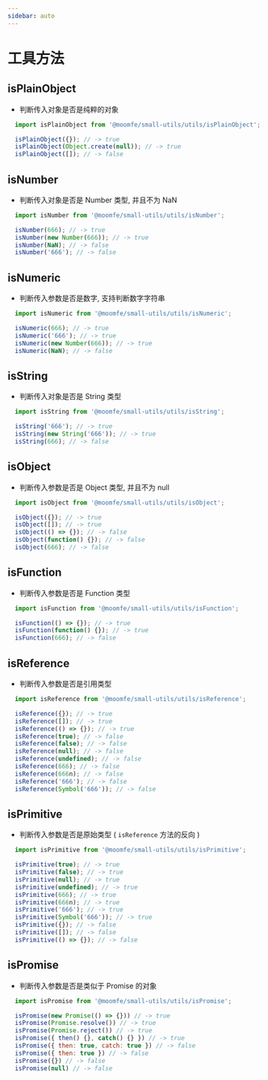 ```yaml
---
sidebar: auto
---
```


# 工具方法

## isPlainObject
- 判断传入对象是否是纯粹的对象
```js
  import isPlainObject from '@moomfe/small-utils/utils/isPlainObject';

  isPlainObject({}); // -> true
  isPlainObject(Object.create(null)); // -> true
  isPlainObject([]); // -> false
```

## isNumber
- 判断传入对象是否是 Number 类型, 并且不为 NaN
```js
  import isNumber from '@moomfe/small-utils/utils/isNumber';

  isNumber(666); // -> true
  isNumber(new Number(666)); // -> true
  isNumber(NaN); // -> false
  isNumber('666'); // -> false
```

## isNumeric
- 判断传入参数是否是数字, 支持判断数字字符串
```js
  import isNumeric from '@moomfe/small-utils/utils/isNumeric';

  isNumeric(666); // -> true
  isNumeric('666'); // -> true
  isNumeric(new Number(666)); // -> true
  isNumeric(NaN); // -> false
```

## isString
- 判断传入对象是否是 String 类型
```js
  import isString from '@moomfe/small-utils/utils/isString';

  isString('666'); // -> true
  isString(new String('666')); // -> true
  isString(666); // -> false
```

## isObject
- 判断传入参数是否是 Object 类型, 并且不为 null
```js
  import isObject from '@moomfe/small-utils/utils/isObject';

  isObject({}); // -> true
  isObject([]); // -> true
  isObject(() => {}); // -> false
  isObject(function() {}); // -> false
  isObject(666); // -> false
```

## isFunction
  - 判断传入参数是否是 Function 类型
```js
  import isFunction from '@moomfe/small-utils/utils/isFunction';

  isFunction(() => {}); // -> true
  isFunction(function() {}); // -> true
  isFunction(666); // -> false
```

## isReference
- 判断传入参数是否是引用类型
```js
  import isReference from '@moomfe/small-utils/utils/isReference';

  isReference({}); // -> true
  isReference([]); // -> true
  isReference(() => {}); // -> true
  isReference(true); // -> false
  isReference(false); // -> false
  isReference(null); // -> false
  isReference(undefined); // -> false
  isReference(666); // -> false
  isReference(666n); // -> false
  isReference('666'); // -> false
  isReference(Symbol('666')); // -> false
```

## isPrimitive
- 判断传入参数是否是原始类型 ( `isReference` 方法的反向 )
```js
  import isPrimitive from '@moomfe/small-utils/utils/isPrimitive';

  isPrimitive(true); // -> true
  isPrimitive(false); // -> true
  isPrimitive(null); // -> true
  isPrimitive(undefined); // -> true
  isPrimitive(666); // -> true
  isPrimitive(666n); // -> true
  isPrimitive('666'); // -> true
  isPrimitive(Symbol('666')); // -> true
  isPrimitive({}); // -> false
  isPrimitive([]); // -> false
  isPrimitive(() => {}); // -> false
```

## isPromise
- 判断传入参数是否是类似于 Promise 的对象
```js
  import isPromise from '@moomfe/small-utils/utils/isPromise';

  isPromise(new Promise(() => {})) // -> true
  isPromise(Promise.resolve()) // -> true
  isPromise(Promise.reject()) // -> true
  isPromise({ then() {}, catch() {} }) // -> true
  isPromise({ then: true, catch: true }) // -> false
  isPromise({ then: true }) // -> false
  isPromise({}) // -> false
  isPromise(null) // -> false
```